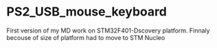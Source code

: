 # PS2_USB_mouse_keyboard
First version of my MD work on STM32F401-Dscovery platform.
Finnaly becouse of size of platform had to move to STM Nucleo
